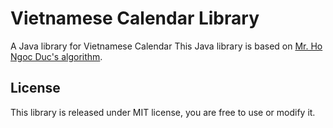 # Vietnamese Calendar Library
A Java library for Vietnamese Calendar
This Java library is based on [Mr. Ho Ngoc Duc's algorithm](https://www.informatik.uni-leipzig.de/~duc/amlich/calrules.html).
## License
This library is released under MIT license, you are free to use or modify it.